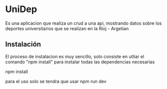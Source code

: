 # UniDep

Es una aplicacion que realiza un crud a una api, mostrando datos sobre los deportes universitarios que se realizan en la Rioj - Argetian


## Instalación

El proceso de instalacion es muy sencillo, solo consiste en utliar el comando "npm install" para instalar todas las dependencias necesarias

npm install

para el uso solo se tendra que usar npm run dev